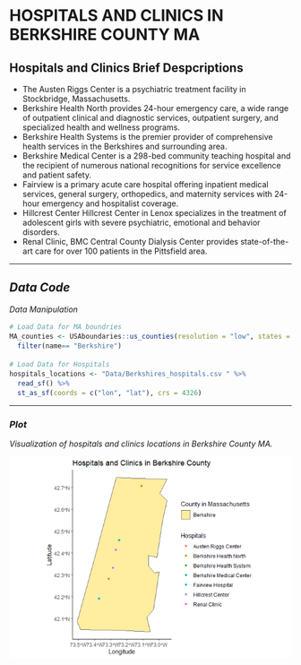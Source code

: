 HOSPITALS AND CLINICS IN BERKSHIRE COUNTY MA
================

## **Hospitals and Clinics Brief Despcriptions**

-   The Austen Riggs Center is a psychiatric treatment facility in
    Stockbridge, Massachusetts.
-   Berkshire Health North provides 24-hour emergency care, a wide range
    of outpatient clinical and diagnostic services, outpatient surgery,
    and specialized health and wellness programs.
-   Berkshire Health Systems is the premier provider of comprehensive
    health services in the Berkshires and surrounding area.
-   Berkshire Medical Center is a 298-bed community teaching hospital
    and the recipient of numerous national recognitions for service
    excellence and patient safety.
-   Fairview is a primary acute care hospital offering inpatient medical
    services, general surgery, orthopedics, and maternity services with
    24-hour emergency and hospitalist coverage.
-   Hillcrest Center Hillcrest Center in Lenox specializes in the
    treatment of adolescent girls with severe psychiatric, emotional and
    behavior disorders.
-   Renal Clinic, BMC Central County Dialysis Center provides
    state-of-the-art care for over 100 patients in the Pittsfield area.

------------------------------------------------------------------------

## *Data Code*

*Data Manipulation*

``` r
# Load Data for MA boundries 
MA_counties <- USAboundaries::us_counties(resolution = "low", states = c("massachusetts")) %>%   select(-state_name) %>% 
  filter(name== "Berkshire")

# Load Data for Hospitals
hospitals_locations <- "Data/Berkshires_hospitals.csv " %>% 
  read_sf() %>% 
  st_as_sf(coords = c("lon", "lat"), crs = 4326)
```

------------------------------------------------------------------------

### *Plot*

*Visualization of hospitals and clinics locations in Berkshire County
MA.*

![](README_files/figure-gfm/pressure-1.png)<!-- -->
